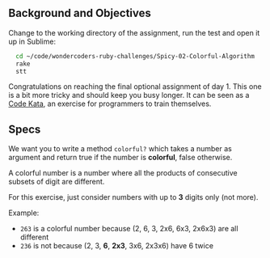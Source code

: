 ## Background and Objectives

Change to the working directory of the assignment, run the test and open it up in Sublime:

```bash
  cd ~/code/wondercoders-ruby-challenges/Spicy-02-Colorful-Algorithm
  rake
  stt
```

Congratulations on reaching the final optional assignment of day 1. This one is a bit more tricky and should keep you busy longer. It can be seen as a [Code Kata](https://en.wikipedia.org/wiki/Kata_%28programming%29), an exercise for programmers to train themselves.

## Specs

We want you to write a method `colorful?` which takes a number as argument and return
true if the number is **colorful**, false otherwise.

A colorful number is a number where all the products of consecutive subsets of digit are different.

For this exercise, just consider numbers with up to **3** digits only (not more).

Example:

- `263` is a colorful number because (2, 6, 3, 2x6, 6x3, 2x6x3) are all different
- `236` is not because (2, 3, **6**, **2x3**, 3x6, 2x3x6) have 6 twice
